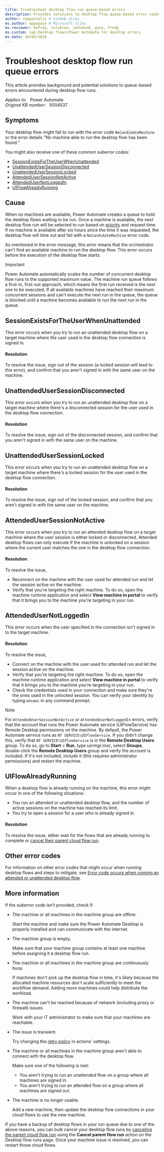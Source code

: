 ```yaml
---
title: Troubleshoot desktop flow run queue-based errors
description: Provides solutions to desktop flow queue-based error codes like NoCandidateMachine or No machine able to run the desktop flow has been found.
author: rpapostolis # GitHub alias
ms.author: appapaio # Microsoft alias
ms.reviewer: befrey, lulubran, johndund, guco, fredg
ms.custom: sap:Desktop flows\Power Automate for desktop errors
ms.date: 10/04/2024
---
```

# Troubleshoot desktop flow run queue errors

This article provides background and potential solutions to queue-based errors encountered during desktop flow runs.

_Applies to:_ &nbsp; Power Automate  
_Original KB number:_ &nbsp; 5004537

## Symptoms

Your desktop flow might fail to run with the error code `NoCandidateMachine` or the error details "No machine able to run the desktop flow has been found."

You might also receive one of these common suberror codes:

- [SessionExistsForTheUserWhenUnattended](#sessionexistsfortheuserwhenunattended)
- [UnattendedUserSessionDisconnected](#unattendedusersessiondisconnected)
- [UnattendedUserSessionLocked](#unattendedusersessionlocked)
- [AttendedUserSessionNotActive](#attendedusersessionnotactive)
- [AttendedUserNotLoggedIn](#attendedusernotloggedin)
- [UIFlowAlreadyRunning](#uiflowalreadyrunning)

## Cause

When no machines are available, Power Automate creates a queue to hold the desktop flows waiting to be run. Once a machine is available, the next desktop flow run will be selected to run based on [priority](/power-automate/desktop-flows/monitor-desktop-flow-queues#setting-a-priority) and request time. If no machine is available after six hours since the time it was requested, the desktop flow will time out and fail with a `NoCandidateMachine` error code.

As mentioned in the error message, this error means that the orchestrator can't find an available machine to run the desktop flow. This error occurs before the execution of the desktop flow starts.

> [!IMPORTANT]
> Power Automate automatically scales the number of concurrent desktop flow runs to the supported maximum value. The machine run queue follows a first-in, first-out approach, which means the first run received is the next one to be executed. If all available machines have reached their maximum concurrent sessions and can't execute the next run in the queue, the queue is blocked until a machine becomes available to run the next run in the queue.

## SessionExistsForTheUserWhenUnattended

This error occurs when you try to run an unattended desktop flow on a target machine where the user used in the desktop flow connection is signed in.

#### Resolution

To resolve the issue, sign out of the session (a locked session will lead to this error), and confirm that you aren't signed in with the same user on the machine.

## UnattendedUserSessionDisconnected

This error occurs when you try to run an unattended desktop flow on a target machine where there's a disconnected session for the user used in the desktop flow connection.

#### Resolution

To resolve the issue, sign out of the disconnected session, and confirm that you aren't signed in with the same user on the machine.

## UnattendedUserSessionLocked

This error occurs when you try to run an unattended desktop flow on a target machine where there's a locked session for the user used in the desktop flow connection.

#### Resolution

To resolve the issue, sign out of the locked session, and confirm that you aren't signed in with the same user on the machine.

## AttendedUserSessionNotActive

This error occurs when you try to run an attended desktop flow on a target machine where the user session is either locked or disconnected. Attended desktop flows can only execute if the machine is unlocked on a session where the current user matches the one in the desktop flow connection.

#### Resolution

To resolve the issue,

- Reconnect on the machine with the user used for attended run and let the session active on the machine.
- Verify that you're targeting the right machine. To do so, open the machine runtime application and select **View machine in portal** to verify that it brings you to the machine you're targeting in your run.

## AttendedUserNotLoggedIn

This error occurs when the user specified in the connection isn't signed in to the target machine.

#### Resolution

To resolve the issue,

- Connect on the machine with the user used for attended run and let the session active on the machine.
- Verify that you're targeting the right machine. To do so, open the machine runtime application and select **View machine in portal** to verify that it brings you to the machine you're targeting in your run.
- Check the credentials used in your connection and make sure they're the ones used in the unlocked session. You can verify your identity by typing `whoami` in any command prompt.

> [!NOTE]
> For `AttendedUserSessionNotActive` or `AttendedUserNotLoggedIn` errors, verify that the account that runs the Power Automate service (UIFlowService) has Remote Desktop permissions on the machine. By default, the Power Automate service runs as `NT SERVICE\UIFlowService`. If you didn't change this, verify that `NT SERVICE\UIFlowService` is in the **Remote Desktop Users** group. To do so, go to **Start** > **Run**, type _usrmgr.msc_, select **Groups**, double-click the **Remote Desktop Users** group and verify the account is included. If it's not included, include it (this requires administrator permissions) and restart the machine.

## UIFlowAlreadyRunning

When a desktop flow is already running on the machine, this error might occur in one of the following situations:

- You run an attended or unattended desktop flow, and the number of active sessions on the machine has reached its limit.
- You try to open a session for a user who is already signed in.

#### Resolution

To resolve the issue, either wait for the flows that are already running to complete or [cancel their parent cloud flow run](/power-automate/desktop-flows/monitor-desktop-flow-queues#cancel-parent-flow-run).

## Other error codes

For information on other error codes that might occur when running desktop flows and steps to mitigate, see [Error code occurs when running an attended or unattended desktop flow](troubleshoot-errors-running-attended-or-unattended-desktop-flows.md).

## More information

If the suberror code isn't provided, check if:

- The machine or all machines in the machine group are offline.

  Start the machine and make sure the Power Automate Desktop is properly installed and can communicate with the internet.

- The machine group is empty.

  Make sure that your machine group contains at least one machine before assigning it a desktop flow run.

- The machine or all machines in the machine group are continuously busy.

  If machines don't pick up the desktop flow in time, it's likely because the allocated machine resources don't scale sufficiently to meet the workflow demand. Adding more machines could help distribute the workload.

- The machine can't be reached because of network (including proxy or firewall) issues.
  
  Work with your IT administrator to make sure that your machines are reachable.

- The issue is transient.
  
  Try changing the [retry policy](/azure/logic-apps/logic-apps-exception-handling?tabs=consumption#retry-policies) in actions' settings.

- The machine or all machines in the machine group aren't able to connect with the desktop flow.
  
  Make sure one of the following is met:

  - You aren't trying to run an unattended flow on a group where all machines are signed in.
  - You aren't trying to run an attended flow on a group where all machines are signed out.

- The machine is no longer usable.
  
  Add a new machine, then update the desktop flow connections in your cloud flows to use the new machine.

If you have a backup of desktop flows in your run queue due to one of the above reasons, you can bulk cancel your desktop flow runs by [canceling the parent cloud flow run](/power-automate/desktop-flows/monitor-desktop-flow-queues#cancel-parent-flow-run) using the **Cancel parent flow run** action on the Desktop flow runs page. Once your machine issue is resolved, you can restart those cloud flows.
